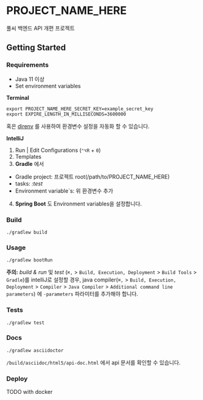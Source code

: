 # PROJECT_NAME_HERE

풀씨 백엔드 API 개편 프로젝트

## Getting Started

### Requirements

- Java 11 이상
- Set environment variables

**Terminal**

```shell
export PROJECT_NAME_HERE_SECRET_KEY=example_secret_key
export EXPIRE_LENGTH_IN_MILLISECONDS=3600000
```

혹은 [direnv](https://direnv.net/) 를 사용하여 환경변수 설정을 자동화 할 수 있습니다.

**IntelliJ**

1. Run | Edit Configurations (`⌃⌥R` + `0`)
2. Templates
3. **Gradle** 에서

- Gradle project: 프로젝트 root(/path/to/PROJECT_NAME_HERE)
- tasks: *:test*
- Environment variable`s: 위 환경변수 추가

4. **Spring Boot** 도 Environment variables을 설정합니다.

### Build

```shell
./gradlew build
```

### Usage

```shell
./gradlew bootRun
```

**주의:** *build & run* 및 *test* (`⌘,` > `Build, Execution, Deployment` > `Build Tools` > `Gradle`)를 intelliJ로 설정할 경우,
java
compiler(`⌘,` > `Build, Execution, Deployment` > `Compiler` > `Java Compiler` > `Additional command line parameters`)
에 `-parameters` 파라미터를 추가해야 합니다.

### Tests

```shell
./gradlew test
```

### Docs

```shell
./gradlew asciidoctor
```

`/build/asciidoc/html5/api-doc.html` 에서 api 문서를 확인할 수 있습니다.

### Deploy

TODO with docker